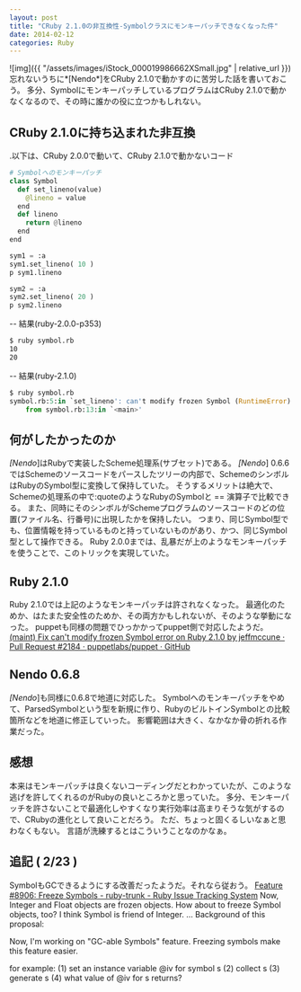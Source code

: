 ```yaml
---
layout: post
title: "CRuby 2.1.0の非互換性-Symbolクラスにモンキーパッチできなくなった件"
date: 2014-02-12
categories: Ruby
---
```

 ![img]({{ "/assets/images/iStock_000019986662XSmall.jpg" | relative_url }})
忘れないうちに*[Nendo*]をCRuby 2.1.0で動かすのに苦労した話を書いておこう。
多分、SymbolにモンキーパッチしているプログラムはCRuby 2.1.0で動かなくなるので、その時に誰かの役に立つかもしれない。

## CRuby 2.1.0に持ち込まれた非互換

.以下は、CRuby 2.0.0で動いて、CRuby 2.1.0で動かないコード
```python
# Symbolへのモンキーパッチ
class Symbol
  def set_lineno(value)
    @lineno = value
  end
  def lineno
    return @lineno
  end
end

sym1 = :a
sym1.set_lineno( 10 )
p sym1.lineno

sym2 = :a
sym2.set_lineno( 20 )
p sym2.lineno
```

-- 結果(ruby-2.0.0-p353)
```bash
$ ruby symbol.rb
10
20
```

-- 結果(ruby-2.1.0)
```python
$ ruby symbol.rb 
symbol.rb:5:in `set_lineno': can't modify frozen Symbol (RuntimeError)
	from symbol.rb:13:in `<main>'
```

## 何がしたかったのか
*[Nendo*]はRubyで実装したScheme処理系(サブセット)である。
*[Nendo*] 0.6.6ではSchemeのソースコードをパースしたツリーの内部で、SchemeのシンボルはRubyのSymbol型に変換して保持していた。
そうするメリットは絶大で、Schemeの処理系の中で:quoteのようなRubyのSymbolと == 演算子で比較できる。
また、同時にそのシンボルがSchemeプログラムのソースコードのどの位置(ファイル名、行番号)に出現したかを保持したい。
つまり、同じSymbol型でも、位置情報を持っているものと持っていないものがあり、かつ、同じSymbol型として操作できる。
Ruby 2.0.0までは、乱暴だが上のようなモンキーパッチを使うことで、このトリックを実現していた。

## Ruby 2.1.0
Ruby 2.1.0では上記のようなモンキーパッチは許されなくなった。
最適化のためか、はたまた安全性のためか、その両方かもしれないが、そのような挙動になった。
puppetも同様の問題でひっかかってpuppet側で対応したようだ。
 [(maint) Fix can't modify frozen Symbol error on Ruby 2.1.0 by jeffmccune · Pull Request #2184 · puppetlabs/puppet · GitHub](http://github.com/puppetlabs/puppet/pull/2184)

## Nendo 0.6.8
*[Nendo*]も同様に0.6.8で地道に対応した。
Symbolへのモンキーパッチをやめて、ParsedSymbolという型を新規に作り、RubyのビルトインSymbolとの比較箇所などを地道に修正していった。
影響範囲は大きく、なかなか骨の折れる作業だった。

## 感想
本来はモンキーパッチは良くないコーディングだとわかっていたが、このような逃げを許してくれるのがRubyの良いところかと思っていた。
多分、モンキーパッチを許さないことで最適化しやすくなり実行効率は高まりそうな気がするので、CRubyの進化として良いことだろう。
ただ、ちょっと固くるしいなぁと思わなくもない。
言語が洗練するとはこういうことなのかなぁ。

## 追記 ( 2/23 )
SymbolもGCできるようにする改善だったようだ。それなら従おう。
 [Feature #8906: Freeze Symbols - ruby-trunk - Ruby Issue Tracking System](http://bugs.ruby-lang.org/issues/8906)
  Now, Integer and Float objects are frozen objects.
  How about to freeze Symbol objects, too?
  I think Symbol is friend of Integer.
...
  Background of this proposal:
  
  Now, I'm working on "GC-able Symbols" feature.
  Freezing symbols make this feature easier.
  
  for example:
  (1) set an instance variable @iv for symbol s
  (2) collect s
  (3) generate s
  (4) what value of @iv for s returns?
